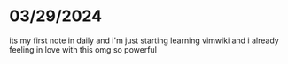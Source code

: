 

# 03/29/2024

its my first note in daily and i'm just starting learning vimwiki  and i already feeling in love with this
omg so powerful 
